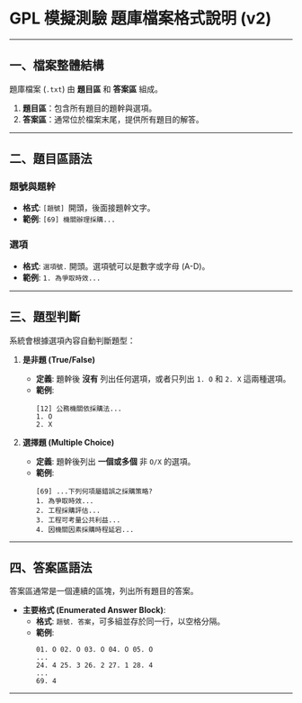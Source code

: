 # GPL 模擬測驗 題庫檔案格式說明 (v2)

---

## 一、檔案整體結構

題庫檔案 (`.txt`) 由 **題目區** 和 **答案區** 組成。

1.  **題目區**：包含所有題目的題幹與選項。
2.  **答案區**：通常位於檔案末尾，提供所有題目的解答。

---

## 二、題目區語法

### 題號與題幹

-   **格式**: `[題號] `開頭，後面接題幹文字。
-   **範例**: `[69] 機關辦理採購...`

### 選項

-   **格式**: `選項號.` 開頭。選項號可以是數字或字母 (A-D)。
-   **範例**: `1. 為爭取時效...`

---

## 三、題型判斷

系統會根據選項內容自動判斷題型：

1.  **是非題 (True/False)**
    -   **定義**: 題幹後 **沒有** 列出任何選項，或者只列出 `1. O` 和 `2. X` 這兩種選項。
    -   **範例**:
        ```
        [12] 公務機關依採購法...
        1. O
        2. X
        ```

2.  **選擇題 (Multiple Choice)**
    -   **定義**: 題幹後列出 **一個或多個** 非 `O/X` 的選項。
    -   **範例**:
        ```
        [69] ...下列何項屬錯誤之採購策略?
        1. 為爭取時效...
        2. 工程採購評估...
        3. 工程可考量公共利益...
        4. 因機關因素採購時程延宕...
        ```

---

## 四、答案區語法

答案區通常是一個連續的區塊，列出所有題目的答案。

-   **主要格式 (Enumerated Answer Block)**:
    -   **格式**: `題號. 答案`，可多組並存於同一行，以空格分隔。
    -   **範例**:
        ```
        01. O 02. O 03. O 04. O 05. O
        ...
        24. 4 25. 3 26. 2 27. 1 28. 4
        ...
        69. 4
        ```
---


